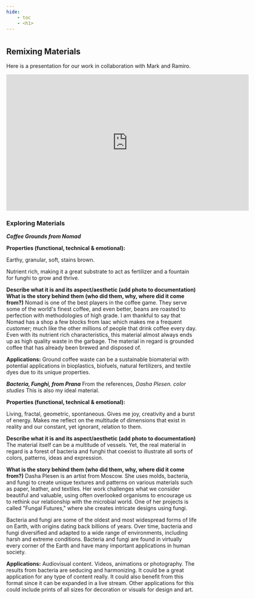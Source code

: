 ```yaml
---
hide:
    - toc
    - <h1>
---
```

#
## Remixing Materials

Here is a presentation for our work in collaboration with Mark and Ramiro.
<iframe src="https://1drv.ms/p/s!Aqrasm-B0zAVlSFXI0yNVS2Kr2hV?e=51GIlI" width="640" height="360" frameborder="0" allow="autoplay; fullscreen; picture-in-picture" allowfullscreen></iframe>



### Exploring Materials
_**Coffee Grounds from Nomad**_


**Properties (functional, technical & emotional):**

Earthy, granular, soft, stains brown.

Nutrient rich, making it a great substrate to act as fertilizer and a fountain for funghi to grow and thrive.



**Describe what it is and its aspect/aesthetic (add photo to documentation)**
**What is the story behind them (who did them, why, where did it come from?)**
Nomad is one of the best players in the coffee game. They serve some of the world's finest coffee, and even better, beans are roasted to perfection with methodologies of high grade. I am thankful to say that Nomad has a shop a few blocks from Iaac which makes me a frequent customer; much like the other millions of people that drink coffee every day. Even with its nutrient rich characteristics, this material almost always ends up as high quality waste in the garbage. The material in regard is grounded coffee that has already been brewed and disposed of.


**Applications:**
Ground coffee waste can be a sustainable biomaterial with potential applications in bioplastics, biofuels, natural fertilizers, and textile dyes due to its unique properties.





_**Bacteria, Funghi, from Prana**_
From the references, _Dasha Plesen. color studies_
This is also my ideal material.

**Properties (functional, technical & emotional):**

Living, fractal, geometric, spontaneous. Gives me joy, creativity and a burst of energy. Makes me reflect on the multitude of dimensions that exist in reality and our constant, yet ignorant, relation to them.  


**Describe what it is and its aspect/aesthetic (add photo to documentation)**
The material itself can be a multitude of vessels. Yet, the real material in regard is a forest of bacteria and funghi that coexist to illustrate all sorts of colors, patterns, ideas and expression.


**What is the story behind them (who did them, why, where did it come from?)**
Dasha Plesen is an artist from Moscow. She uses molds, bacteria, and fungi to create unique textures and patterns on various materials such as paper, leather, and textiles. Her work challenges what we consider beautiful and valuable, using often overlooked organisms to encourage us to rethink our relationship with the microbial world. One of her projects is called "Fungal Futures," where she creates intricate designs using fungi.

Bacteria and fungi are some of the oldest and most widespread forms of life on Earth, with origins dating back billions of years. Over time, bacteria and fungi diversified and adapted to a wide range of environments, including harsh and extreme conditions. Bacteria and fungi are found in virtually every corner of the Earth and have many important applications in human society.

**Applications:**
Audiovisual content. Videos, animations or photography. The results from bacteria are seducing and harmonizing. It could be a great application for any type of content really. It could also benefit from this format since it can be expanded in a live stream. Other applications for this could include prints of all sizes for decoration or visuals for design and art.
